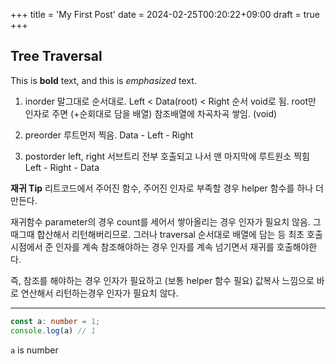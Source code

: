 +++
title = 'My First Post'
date = 2024-02-25T00:20:22+09:00
draft = true
+++
## Tree Traversal

This is **bold** text, and this is *emphasized* text.

1. inorder 
말그대로 순서대로. Left < Data(root) < Right 순서
void로 됨.
root만 인자로 주면 (+순회대로 담을 배열)
참조배열에 차곡차곡 쌓임. (void)

2. preorder
루트먼저 찍음. Data - Left - Right

3. postorder
left, right 서브트리 전부 호출되고 나서
맨 마지막에 루트원소 찍힘
Left - Right - Data


**재귀 Tip**
리트코드에서 주어진 함수, 주어진 인자로 부족할 경우
helper 함수를 하나 더 만든다.

재귀함수 parameter의 경우
count를 세어서 쌓아올리는 경우 인자가 필요치 않음.
그때그때 합산해서 리턴해버리므로.
그러나 traversal 순서대로 배열에 담는 등 
최초 호출시점에서 준 인자를 계속 참조해야하는 경우 인자를 계속 넘기면서 재귀를 호출해야한다. 

즉, 참조를 해야하는 경우 인자가 필요하고 (보통 helper 함수 필요)
값복사 느낌으로 바로 연산해서 리턴하는경우 인자가 필요치 않다.

 
---



```typescript
const a: number = 1;
console.log(a) // 1
```

`a` is number
